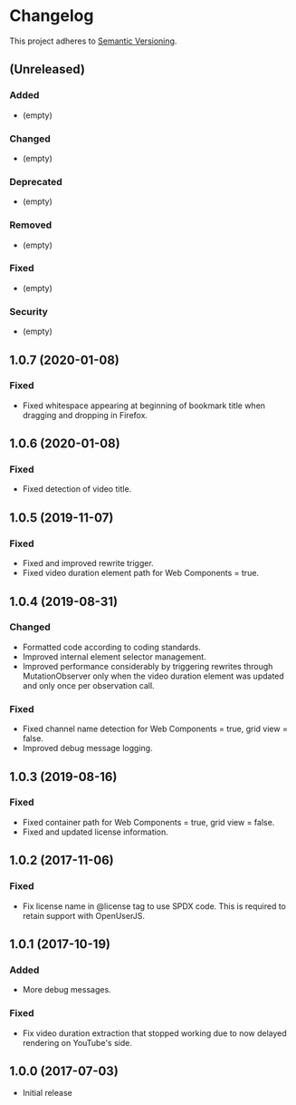 # Changelog

This project adheres to [Semantic Versioning](http://semver.org/).

## (Unreleased)

### Added

*   (empty)

### Changed

*   (empty)

### Deprecated

*   (empty)

### Removed

*   (empty)

### Fixed

*   (empty)

### Security

*   (empty)

## 1.0.7 (2020-01-08)

### Fixed

*   Fixed whitespace appearing at beginning of bookmark title when dragging and dropping in Firefox.

## 1.0.6 (2020-01-08)

### Fixed

*   Fixed detection of video title.

## 1.0.5 (2019-11-07)

### Fixed

*   Fixed and improved rewrite trigger.
*   Fixed video duration element path for Web Components = true.

## 1.0.4 (2019-08-31)

### Changed

*   Formatted code according to coding standards.
*   Improved internal element selector management.
*   Improved performance considerably by triggering rewrites through MutationObserver only when the video duration
    element was updated and only once per observation call.

### Fixed

*   Fixed channel name detection for Web Components = true, grid view = false.
*   Improved debug message logging.

## 1.0.3 (2019-08-16)

### Fixed

*   Fixed container path for Web Components = true, grid view = false.
*   Fixed and updated license information.

## 1.0.2 (2017-11-06)

### Fixed

*   Fix license name in @license tag to use SPDX code. This is required to retain support with OpenUserJS.

## 1.0.1 (2017-10-19)

### Added

*   More debug messages.

### Fixed

*   Fix video duration extraction that stopped working due to now delayed rendering on YouTube's side.

## 1.0.0 (2017-07-03)

*   Initial release
